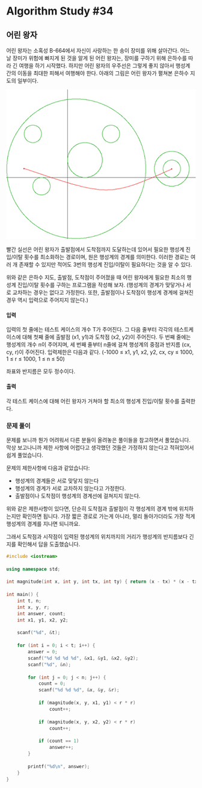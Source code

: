 # Algorithm Study #34

## 어린 왕자

어린 왕자는 소혹성 B-664에서 자신이 사랑하는 한 송이 장미를 위해 살아간다. 어느 날 장미가 위험에 빠지게 된 것을 알게 된 어린 왕자는, 장미를 구하기 위해 은하수를 따라 긴 여행을 하기 시작했다. 하지만 어린 왕자의 우주선은 그렇게 좋지 않아서 행성계 간의 이동을 최대한 피해서 여행해야 한다. 아래의 그림은 어린 왕자가 펼쳐본 은하수 지도의 일부이다.

![image](Images/algorithmStudy_34_0.gif)

빨간 실선은 어린 왕자가 출발점에서 도착점까지 도달하는데 있어서 필요한 행성계 진입/이탈 횟수를 최소화하는 경로이며, 원은 행성계의 경계를 의미한다. 이러한 경로는 여러 개 존재할 수 있지만 적어도 3번의 행성계 진입/이탈이 필요하다는 것을 알 수 있다.

위와 같은 은하수 지도, 출발점, 도착점이 주어졌을 때 어린 왕자에게 필요한 최소의 행성계 진입/이탈 횟수를 구하는 프로그램을 작성해 보자. (행성계의 경계가 맞닿거나 서로 교차하는 경우는 없다고 가정한다. 또한, 출발점이나 도착점이 행성계 경계에 걸쳐진 경우 역시 입력으로 주어지지 않는다.)

#### 입력

입력의 첫 줄에는 테스트 케이스의 개수 T가 주어진다. 그 다음 줄부터 각각의 테스트케이스에 대해 첫째 줄에 출발점 (x1, y1)과 도착점 (x2, y2)이 주어진다. 두 번째 줄에는 행성계의 개수 n이 주어지며, 세 번째 줄부터 n줄에 걸쳐 행성계의 중점과 반지름 (cx, cy, r)이 주어진다. 입력제한은 다음과 같다. (-1000 ≤ x1, y1, x2, y2, cx, cy ≤ 1000, 1 ≤ r ≤ 1000, 1 ≤ n ≤ 50)

좌표와 반지름은 모두 정수이다.

#### 출력

각 테스트 케이스에 대해 어린 왕자가 거쳐야 할 최소의 행성계 진입/이탈 횟수를 출력한다.

### 문제 풀이

문제를 보니까 뭔가 어려워서 다른 분들이 올려놓은 풀이들을 참고하면서 풀었습니다. 막상 보고나니까 제한 사항에 어렵다고 생각했던 것들은 가정하지 않는다고 적혀있어서 쉽게 풀었습니다.

문제의 제한사항에 다음과 같았습니다:
- 행성계의 경계들은 서로 맞닿지 않는다
- 행성계의 경계가 서로 교차하지 않는다고 가정한다.
- 출발점이나 도착점이 행성계의 경계선에 걸쳐지지 않는다.

위와 같은 제한사항이 있다면, 단순히 도착점과 출발점이 각 행성계의 경계 밖에 위치하는지만 확인하면 됩니다. 가장 짧은 경로로 가는게 아니라, 멀리 돌아가더라도 가장 적게 행성계의 경계를 지나면 되니까요.

그래서 도착점과 시작점이 입력된 행성계의 위치까지의 거리가 행성계의 반지름보다 긴지를 확인해서 답을 도출했습니다.

``` cpp
#include <iostream>

using namespace std;

int magnitude(int x, int y, int tx, int ty) { return (x - tx) * (x - tx) + (y - ty) * (y - ty); }

int main() {
    int t, n;
    int x, y, r;
    int answer, count;
    int x1, y1, x2, y2;

    scanf("%d", &t);

    for (int i = 0; i < t; i++) {
        answer = 0;
        scanf("%d %d %d %d", &x1, &y1, &x2, &y2);
        scanf("%d", &n);
        
        for (int j = 0; j < n; j++) {
            count = 0;
            scanf("%d %d %d", &x, &y, &r);
            
            if (magnitude(x, y, x1, y1) < r * r)
                count++;
            
            if (magnitude(x, y, x2, y2) < r * r)
                count++;
                
            if (count == 1)
                answer++;
        }
        
        printf("%d\n", answer);
    }
}
```